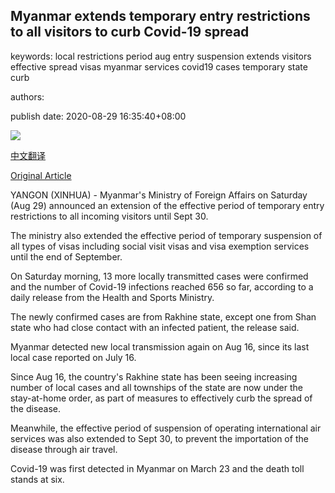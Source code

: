 ## Myanmar extends temporary entry restrictions to all visitors to curb Covid-19 spread

keywords: local restrictions period aug entry suspension extends visitors effective spread visas myanmar services covid19 cases temporary state curb

authors: 

publish date: 2020-08-29 16:35:40+08:00

![](https://www.straitstimes.com/sites/default/files/styles/x_large/public/articles/2020/08/29/tl-myanmar-e-290820.jpg?itok=ZhxexUio)

[中文翻译](Myanmar%20extends%20temporary%20entry%20restrictions%20to%20all%20visitors%20to%20curb%20Covid-19%20spread_zh.md)

[Original Article](https://www.straitstimes.com/asia/se-asia/myanmar-extends-temporary-entry-restrictions-to-all-visitors-to-curb-covid-19-spread)

YANGON (XINHUA) - Myanmar's Ministry of Foreign Affairs on Saturday (Aug 29) announced an extension of the effective period of temporary entry restrictions to all incoming visitors until Sept 30.

The ministry also extended the effective period of temporary suspension of all types of visas including social visit visas and visa exemption services until the end of September.

On Saturday morning, 13 more locally transmitted cases were confirmed and the number of Covid-19 infections reached 656 so far, according to a daily release from the Health and Sports Ministry.

The newly confirmed cases are from Rakhine state, except one from Shan state who had close contact with an infected patient, the release said.

Myanmar detected new local transmission again on Aug 16, since its last local case reported on July 16.

Since Aug 16, the country's Rakhine state has been seeing increasing number of local cases and all townships of the state are now under the stay-at-home order, as part of measures to effectively curb the spread of the disease.

Meanwhile, the effective period of suspension of operating international air services was also extended to Sept 30, to prevent the importation of the disease through air travel.

Covid-19 was first detected in Myanmar on March 23 and the death toll stands at six.